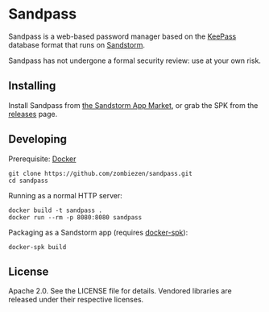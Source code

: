 # Sandpass

Sandpass is a web-based password manager based on the [KeePass][keepass]
database format that runs on [Sandstorm][sandstorm].

Sandpass has not undergone a formal security review: use at your own risk.

[keepass]: http://keepass.info/
[sandstorm]: https://sandstorm.io/

## Installing

Install Sandpass from [the Sandstorm App Market][sandpass-app-market],
or grab the SPK from the [releases][releases] page.

[sandpass-app-market]: https://apps.sandstorm.io/app/rq41p170hcs5rzg66axggv8r90fjcssdky8891kq5s7jcpm1813h
[releases]: https://github.com/zombiezen/sandpass/releases

## Developing

Prerequisite: [Docker](https://docs.docker.com/install/)

```
git clone https://github.com/zombiezen/sandpass.git
cd sandpass
```

Running as a normal HTTP server:

```
docker build -t sandpass .
docker run --rm -p 8080:8080 sandpass
```

Packaging as a Sandstorm app (requires [docker-spk][]):

```
docker-spk build
```

[docker-spk]: https://github.com/zenhack/docker-spk

## License

Apache 2.0. See the LICENSE file for details. Vendored libraries are released
under their respective licenses.
